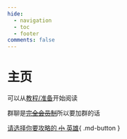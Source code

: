 ```yaml
---
hide:
  - navigation
  - toc
  - footer
comments: false
---
```


# 主页

可以从[教程/准备](教程/准备)开始阅读

群聊是[~~完全会员制~~](https://zh.moegirl.org.cn/餐厅#.E4.BC.9A.E5.91.98.E5.88.B6.E9.A4.90.E5.8E.85)所以要加群的话

[请选择你要攻略的 ~~小~~ 英雄](小动物图鉴){ .md-button }
